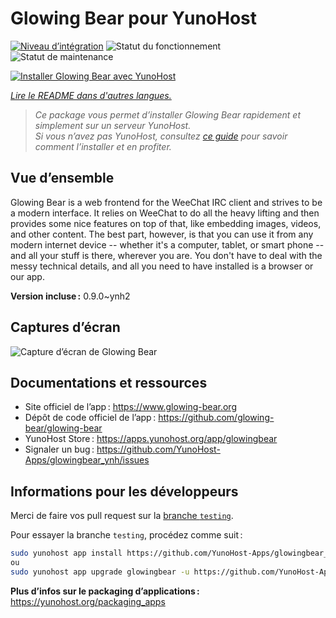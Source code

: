 <!--
Nota bene : ce README est automatiquement généré par <https://github.com/YunoHost/apps/tree/master/tools/readme_generator>
Il NE doit PAS être modifié à la main.
-->

# Glowing Bear pour YunoHost

[![Niveau d’intégration](https://dash.yunohost.org/integration/glowingbear.svg)](https://dash.yunohost.org/appci/app/glowingbear) ![Statut du fonctionnement](https://ci-apps.yunohost.org/ci/badges/glowingbear.status.svg) ![Statut de maintenance](https://ci-apps.yunohost.org/ci/badges/glowingbear.maintain.svg)

[![Installer Glowing Bear avec YunoHost](https://install-app.yunohost.org/install-with-yunohost.svg)](https://install-app.yunohost.org/?app=glowingbear)

*[Lire le README dans d'autres langues.](./ALL_README.md)*

> *Ce package vous permet d’installer Glowing Bear rapidement et simplement sur un serveur YunoHost.*  
> *Si vous n’avez pas YunoHost, consultez [ce guide](https://yunohost.org/install) pour savoir comment l’installer et en profiter.*

## Vue d’ensemble

Glowing Bear is a web frontend for the WeeChat IRC client and strives to be a modern interface. It relies on WeeChat to do all the heavy lifting and then provides some nice features on top of that, like embedding images, videos, and other content. The best part, however, is that you can use it from any modern internet device -- whether it's a computer, tablet, or smart phone -- and all your stuff is there, wherever you are. You don't have to deal with the messy technical details, and all you need to have installed is a browser or our app.

**Version incluse :** 0.9.0~ynh2

## Captures d’écran

![Capture d’écran de Glowing Bear](./doc/screenshots/screenshot.png)

## Documentations et ressources

- Site officiel de l’app : <https://www.glowing-bear.org>
- Dépôt de code officiel de l’app : <https://github.com/glowing-bear/glowing-bear>
- YunoHost Store : <https://apps.yunohost.org/app/glowingbear>
- Signaler un bug : <https://github.com/YunoHost-Apps/glowingbear_ynh/issues>

## Informations pour les développeurs

Merci de faire vos pull request sur la [branche `testing`](https://github.com/YunoHost-Apps/glowingbear_ynh/tree/testing).

Pour essayer la branche `testing`, procédez comme suit :

```bash
sudo yunohost app install https://github.com/YunoHost-Apps/glowingbear_ynh/tree/testing --debug
ou
sudo yunohost app upgrade glowingbear -u https://github.com/YunoHost-Apps/glowingbear_ynh/tree/testing --debug
```

**Plus d’infos sur le packaging d’applications :** <https://yunohost.org/packaging_apps>
